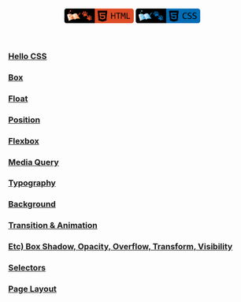 <br />
<p align="center">
    <img src="https://github.com/seol-yu/TIL/blob/master/images/html-badge-logo.png?raw=true" height=30 />
    <img src="https://github.com/seol-yu/TIL/blob/master/images/css-badge-logo.png?raw=true" height=30 />
</p>
<br/>
 
### [Hello CSS](./Hello_CSS)
### [Box](./Box)
### [Float](./Float)
### [Position](./Position)
### [Flexbox](./Flexbox)
### [Media Query](./Media_Query)
### [Typography](./Typography)
### [Background](./Background)
### [Transition & Animation](./Transition_Animation)
### [Etc) Box Shadow, Opacity, Overflow, Transform, Visibility](./Etc)
### [Selectors](./Selectors)
### [Page Layout](./Page_Layout)

